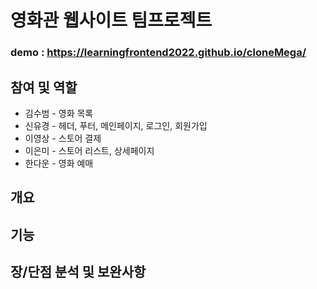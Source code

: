 # 영화관 웹사이트 팀프로젝트
### demo : https://learningfrontend2022.github.io/cloneMega/

## 참여 및 역할
* 김수범 - 영화 목록
* 신유경 - 헤더, 푸터, 메인페이지, 로그인, 회원가입
* 이영상 - 스토어 결제
* 이은미 - 스토어 리스트, 상세페이지
* 한다운 - 영화 예매

## 개요

## 기능

## 장/단점 분석 및 보완사항

